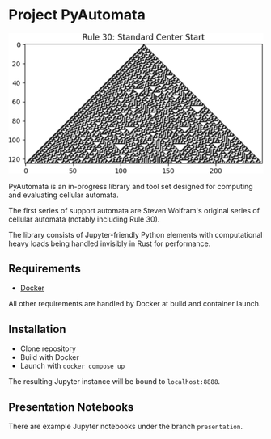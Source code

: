 # Project PyAutomata

<p align="center">
  <img src="https://github.com/Michael-C-Buckley/pyautomata/blob/master/resources/rule30-250.png" alt="Wolfram Rule 30" />
</p>

PyAutomata is an in-progress library and tool set designed for computing and evaluating cellular automata.

The first series of support automata are Steven Wolfram's original series of cellular automata (notably including Rule 30).

The library consists of Jupyter-friendly Python elements with computational heavy loads being handled invisibly in Rust for performance.

## Requirements

* [Docker](https://docs.docker.com/engine/install/)

All other requirements are handled by Docker at build and container launch.

## Installation

* Clone repository
* Build with Docker
* Launch with `docker compose up`

The resulting Jupyter instance will be bound to `localhost:8888`.

## Presentation Notebooks

There are example Jupyter notebooks under the branch `presentation`.